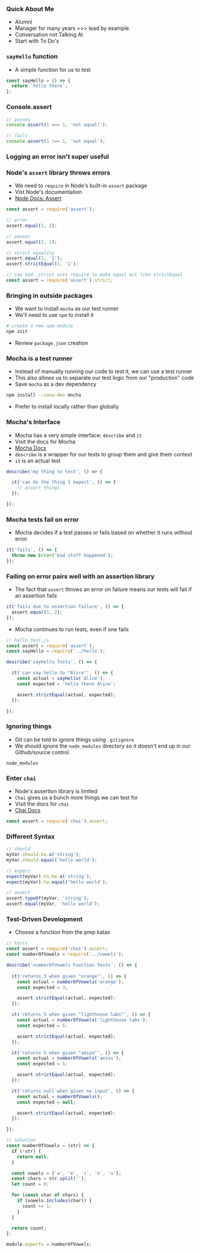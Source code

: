 ### Quick About Me
* Alumni
* Manager for many years >>> lead by example
* Conversation not Talking At
* Start with To Do's

### `sayHello` function
* A simple function for us to test

```js
const sayHello = () => {
  return `hello there`;
};
```

### Console.assert

```js
// passes
console.assert(1 === 1, 'not equal!');

// fails
console.assert(1 !== 1, 'not equal');
```

### Logging an error isn't super useful

### Node's `assert` library throws errors
* We need to `require` in Node's built-in `assert` package
* Vist Node's documentation
* [Node Docs: Assert](https://nodejs.org/api/assert.html)

```js
const assert = require('assert');

// error
assert.equal(1, 2);

// passes
assert.equal(1, 1);

// strict equality
assert.equal(1, '1');
assert.strictEqual(1, '1');

// can add .strict onto require to make equal act like strictEqual
const assert = require('assert').strict;
```

### Bringing in outside packages
* We want to install `mocha` as our test runner
* We'll need to use `npm` to install it

```sh
# create a new npm module
npm init
```

* Review `package.json` creation

### Mocha is a test runner
* Instead of manually running our code to test it, we can use a test runner
* This also allows us to separate our test logic from our "production" code
* Save `mocha` as a dev dependency

```sh
npm install --save-dev mocha
```

* Prefer to install locally rather than globally

### Mocha's Interface
* Mocha has a very simple interface: `describe` and `it`
* Visit the docs for Mocha
* [Mocha Docs](https://mochajs.org/)
* `describe` is a wrapper for our tests to group them and give them context
* `it` is an actual test

```js
describe('my thing to test', () => {

  it('can do the thing I expect', () => {
    // assert things
  });

});
```

### Mocha tests fail on error
* Mocha decides if a test passes or fails based on whether it runs without error

```js
it('fails', () => {
  throw new Error('bad stuff happened');
});
```

### Failing on error pairs well with an assertion library
* The fact that `assert` throws an error on failure means our tests will fail if an assertion fails

```js
it('fails due to assertion failure', () => {
  assert.equal(1, 2);
});
```

* Mocha continues to run tests, even if one fails

```js
// hello.test.js
const assert = require('assert');
const sayHello = require('../hello');

describe('sayHello Tests', () => {

  it('can say hello to "Alice"', () => {
    const actual = sayHello('Alice');
    const expected = 'hello there Alice';

    assert.strictEqual(actual, expected);
  });

});
```

### Ignoring things
* Git can be told to ignore things using `.gitignore`
* We should ignore the `node_modules` directory so it doesn't end up in our Github/source control

```
node_modules
```

### Enter `chai`
* Node's assertion library is limited
* `Chai` gives us a bunch more things we can test for
* Visit the docs for `chai`
* [Chai Docs](https://www.chaijs.com/api/)

```js
const assert = require('chai').assert;
```

### Different Syntax

```js
// should
myVar.should.be.a('string');
myVar.should.equal('hello world');

// expect
expect(myVar).to.be.a('string');
expect(myVar).to.equal('hello world');

// assert
assert.typeOf(myVar, 'string');
assert.equal(myVar, 'hello world');
```

### Test-Driven Development
* Choose a function from the prep katas

```js
// tests
const assert = require('chai').assert;
const numberOfVowels = require('../vowels');

describe('numberOfVowels Function Tests', () => {
  
  it('returns 3 when given "orange"', () => {
    const actual = numberOfVowels('orange');
    const expected = 3;

    assert.strictEqual(actual, expected);
  });

  it('returns 5 when given "lighthouse labs"', () => {
    const actual = numberOfVowels('lighthouse labs');
    const expected = 5;

    assert.strictEqual(actual, expected);
  });

  it('returns 5 when given "aeiou"', () => {
    const actual = numberOfVowels('aeiou');
    const expected = 5;

    assert.strictEqual(actual, expected);
  });

  it('returns null when given no input', () => {
    const actual = numberOfVowels();
    const expected = null;

    assert.strictEqual(actual, expected);
  });

});
```

```js
// solution
const numberOfVowels = (str) => {
  if (!str) {
    return null;
  }

  const vowels = ['a', 'e', 'i', 'o', 'u'];
  const chars = str.split('');
  let count = 0;

  for (const char of chars) {
    if (vowels.includes(char)) {
      count += 1;
    }
  }

  return count;
};

module.exports = numberOfVowels;
```
